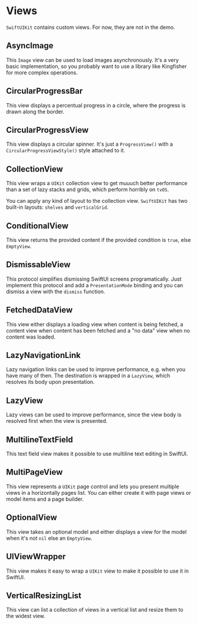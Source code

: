 # Views

`SwiftUIKit` contains custom views. For now, they are not in the demo.


## AsyncImage

This `Image` view can be used to load images asynchronously. It's a very basic implementation, so you probably want to use a library like Kingfisher for more complex operations.


## CircularProgressBar

This view displays a percentual progress in a circle, where the progress is drawn along the border.


## CircularProgressView

This view displays a circular spinner. It's just a `ProgressView()` with a `CircularProgressViewStyle()`  style attached to it.


## CollectionView

This view wraps a `UIKit` collection view to get muuuch better performance than a set of lazy stacks and grids, which perform horribly on `tvOS`.

You can apply any kind of layout to the collection view. `SwiftUIKit` has two built-in layouts: `shelves` and `verticalGrid`.


## ConditionalView

This view returns the provided content if the provided condition is `true`, else `EmptyView`.


## DismissableView

This protocol simplifies dismissing SwiftUI screens programatically. Just implement this protocol and add a `PresentationMode` binding and you can dismiss a view with the `dismiss` function.


## FetchedDataView

This view either displays a loading view when content is being fetched, a content view when content has been fetched and a "no data" view when no content was loaded.


## LazyNavigationLink

Lazy navigation links can be used to improve performance, e.g. when you have many of then. The destination is wrapped in a `LazyView`, which resolves its body upon presentation.


## LazyView

Lazy views can be used to improve performance, since the view body is resolved first when the view is presented. 


## MultilineTextField

This text field view makes it possible to use multiline text editing in SwiftUI.


## MultiPageView

This view represents a `UIKit` page control and lets you present multiple views in a horizontally pages list. You can either create it with page views or model items and a page builder.


## OptionalView

This view takes an optional model and either displays a view for the model when it's not `nil` else an `EmptyView`.


## UIViewWrapper

This view makes it easy to wrap a `UIKit` view to make it possible to use it in SwiftUI.


## VerticalResizingList

This view can list a collection of views in a vertical list and resize them to the widest view.


